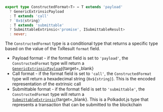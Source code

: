 ```ts
export type ConstructedFormat<T> = T extends 'payload'
  ? GenericExtrinsicPayload
  : T extends 'call'
  ? `0x${string}`
  : T extends 'submittable'
  ? SubmittableExtrinsic<'promise', ISubmittableResult>
  : never;
```

The `ConstructedFormat` type is a conditional type that returns a specific type based on the value of the TxResult `format` field.

- Payload format - if the format field is set to `'payload'`, the `ConstructedFormat` type will return a [`GenericExtrinsicPayload`](https://github.com/polkadot-js/api/blob/3b7b44f048ff515579dd233ea6964acec39c0589/packages/types/src/extrinsic/ExtrinsicPayload.ts#L48){target=\_blank}
- Call format - if the format field is set to `'call'`, the `ConstructedFormat` type will return a hexadecimal string (`0x${string}`). This is the encoded representation of the extrinsic call
- Submittable format - if the format field is set to `'submittable'`, the `ConstructedFormat` type will return a [`SubmittableExtrinsic`](https://github.com/polkadot-js/api/blob/3b7b44f048ff515579dd233ea6964acec39c0589/packages/api-base/src/types/submittable.ts#L56){target=\_blank}. This is a Polkadot.js type that represents a transaction that can be submitted to the blockchain